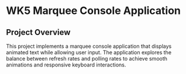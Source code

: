 # WK5 Marquee Console Application
## Project Overview
This project implements a marquee console application that displays animated text while allowing user input. The application explores the balance between refresh rates and polling rates to achieve smooth animations and responsive keyboard interactions.


